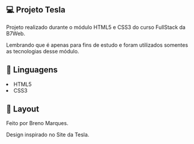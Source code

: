 💻 Projeto Tesla
------------

Projeto realizado durante o módulo HTML5 e CSS3 do curso FullStack da B7Web.

Lembrando que é apenas para fins de estudo e foram utilizados somentes as tecnologias desse módulo.



🚀 Linguagens
-------------

<li>HTML5</li>
<li>CSS3</li>


🔖 Layout
----------

Feito por Breno Marques.

Design inspirado no Site da Tesla.

